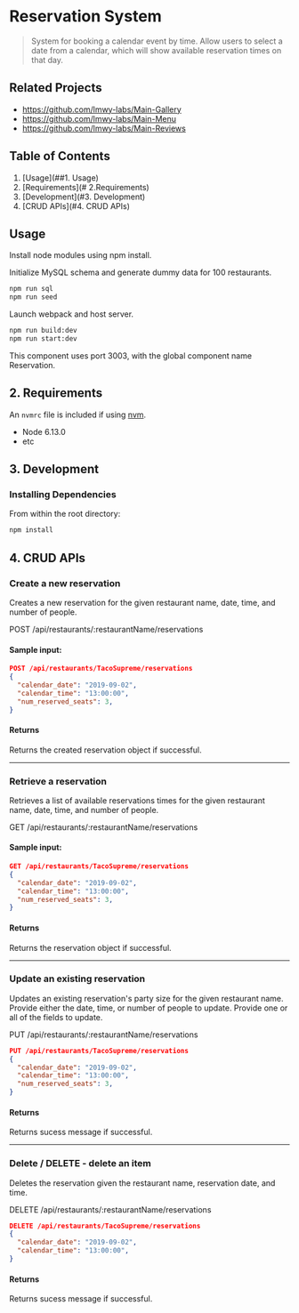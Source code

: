 # Reservation System

> System for booking a calendar event by time. Allow users to select a date from a calendar, which will show available reservation times on that day.

## Related Projects

  - https://github.com/lmwy-labs/Main-Gallery
  - https://github.com/lmwy-labs/Main-Menu
  - https://github.com/lmwy-labs/Main-Reviews

## Table of Contents

1. [Usage](##1. Usage)
2. [Requirements](# 2.Requirements)
3. [Development](#3. Development)
4. [CRUD APIs](#4. CRUD APIs)

## Usage

Install node modules using npm install.

Initialize MySQL schema and generate dummy data for 100 restaurants.
```sh
npm run sql
npm run seed
```

Launch webpack and host server.
```sh
npm run build:dev
npm run start:dev
```

This component uses port 3003, with the global component name Reservation.

## 2. Requirements

An `nvmrc` file is included if using [nvm](https://github.com/creationix/nvm).

- Node 6.13.0
- etc

## 3. Development

### Installing Dependencies

From within the root directory:

```sh
npm install
```

## 4. CRUD APIs

### Create a new reservation
Creates a new reservation for the given restaurant name, date, time, and number of people.

POST /api/restaurants/:restaurantName/reservations

#### Sample input:
```json
POST /api/restaurants/TacoSupreme/reservations
{
  "calendar_date": "2019-09-02",
  "calendar_time": "13:00:00",
  "num_reserved_seats": 3,
}
```
#### Returns
Returns the created reservation object if successful.

---
### Retrieve a reservation
Retrieves a list of available reservations times for the given restaurant name, date, time, and number of people.

GET /api/restaurants/:restaurantName/reservations

#### Sample input:
```json
GET /api/restaurants/TacoSupreme/reservations
{
  "calendar_date": "2019-09-02",
  "calendar_time": "13:00:00",
  "num_reserved_seats": 3,
}
```
#### Returns
Returns the reservation object if successful.

---
### Update an existing reservation
Updates an existing reservation's party size for the given restaurant name. Provide either the date, time, or number of people to update. Provide one or all of the fields to update.

PUT /api/restaurants/:restaurantName/reservations
```json
PUT /api/restaurants/TacoSupreme/reservations
{
  "calendar_date": "2019-09-02",
  "calendar_time": "13:00:00",
  "num_reserved_seats": 3,
}
```

#### Returns
Returns sucess message if successful.

---
### Delete / DELETE - delete an item
Deletes the reservation given the restaurant name, reservation date, and time.

DELETE /api/restaurants/:restaurantName/reservations
```json
DELETE /api/restaurants/TacoSupreme/reservations
{
  "calendar_date": "2019-09-02",
  "calendar_time": "13:00:00",
}
```

#### Returns
Returns sucess message if successful.